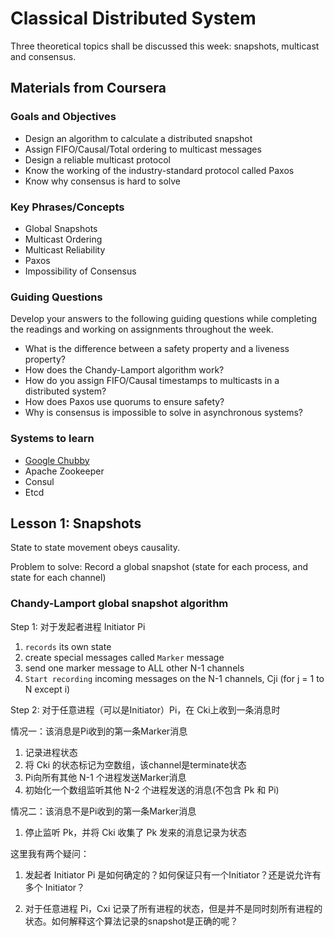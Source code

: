 # Classical Distributed System

Three theoretical topics shall be discussed this week: snapshots, multicast and consensus.

## Materials from Coursera

### Goals and Objectives

+ Design an algorithm to calculate a distributed snapshot
+ Assign FIFO/Causal/Total ordering to multicast messages
+ Design a reliable multicast protocol
+ Know the working of the industry-standard protocol called Paxos
+ Know why consensus is hard to solve

### Key Phrases/Concepts

+ Global Snapshots
+ Multicast Ordering
+ Multicast Reliability
+ Paxos
+ Impossibility of Consensus

### Guiding Questions

Develop your answers to the following guiding questions while completing the readings and working on assignments throughout the week.

+ What is the difference between a safety property and a liveness property?
+ How does the Chandy-Lamport algorithm work?
+ How do you assign FIFO/Causal timestamps to multicasts in a distributed system?
+ How does Paxos use quorums to ensure safety?
+ Why is consensus is impossible to solve in asynchronous systems?

### Systems to learn

+ [Google Chubby](https://ai.google/research/pubs/pub27897)
+ Apache Zookeeper
+ Consul
+ Etcd

## Lesson 1: Snapshots

State to state movement obeys causality.

Problem to solve: Record a global snapshot (state for each process, and state for each channel)

### Chandy-Lamport global snapshot algorithm

Step 1: 对于发起者进程 Initiator Pi 

1. `records` its own state
2. create special messages called `Marker` message 
3. send one marker message to ALL other N-1 channels
4. `Start recording` incoming messages on the N-1 channels, Cji (for j = 1 to N except i)

Step 2: 对于任意进程（可以是Initiator）Pi，在 Cki上收到一条消息时

情况一：该消息是Pi收到的第一条Marker消息
  1. 记录进程状态
  2. 将 Cki 的状态标记为空数组，该channel是terminate状态
  3. Pi向所有其他 N-1 个进程发送Marker消息
  4. 初始化一个数组监听其他 N-2 个进程发送的消息(不包含 Pk 和 Pi)

情况二：该消息不是Pi收到的第一条Marker消息
  1. 停止监听 Pk，并将 Cki 收集了 Pk 发来的消息记录为状态

这里我有两个疑问：

1. 发起者 Initiator Pi 是如何确定的？如何保证只有一个Initiator？还是说允许有多个 Initiator？

2. 对于任意进程 Pi，Cxi 记录了所有进程的状态，但是并不是同时刻所有进程的状态。如何解释这个算法记录的snapshot是正确的呢？
